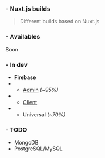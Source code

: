 ### - Nuxt.js builds

> Different builds based on Nuxt.js

### - Availables

Soon

### - In dev

- __Firebase__
- - [Admin][nuxt-firebase-admin] _(~95%)_
- - [Client][nuxt-firebase-client]
- - Universal _(~70%)_


### - TODO

- MongoDB
- PostgreSQL/MySQL





[nuxt-firebase-admin]: https://github.com/sevenns/nuxt-firebase-admin
[nuxt-firebase-client]: https://github.com/sevenns/nuxt-firebase-client
